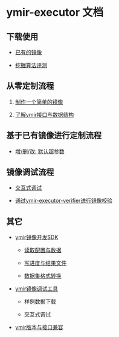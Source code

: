 # ymir-executor 文档

## 下载使用

- [已有的镜像](./official-docker-image.md)

- [挖掘算法评测](./mining-images-overview.md)

## 从零定制流程

1. [制作一个简单的镜像](../det-demo-tmi/README.md)

2. [了解ymir接口与数据结构](./ymir-dataset-zh-CN.md)

## 基于已有镜像进行定制流程

- [增/删/改: 默认超参数](./hyper-parameter.md)

## 镜像调试流程

- [交互式调试](./docker-image-debug.md)

- [通过ymir-executor-verifier进行镜像校验](https://github.com/modelai/ymir-executor-verifier)

## 其它

- [ymir镜像开发SDK](https://github.com/modelai/ymir-executor-sdk)

    - [读取配置与数据](https://github.com/modelai/ymir-executor-sdk/blob/master/docs/read.md)

    - [写进度与结果文件](https://github.com/modelai/ymir-executor-sdk/blob/master/docs/write.md)

    - [数据集格式转换](https://github.com/modelai/ymir-executor-sdk/blob/master/docs/dataset_convert.md)

- [ymir镜像调试工具](https://github.com/modelai/ymir-executor-verifier)

    - 样例数据下载

    - 交互式调试

- [ymir版本与接口兼容](./ymir-executor-version.md)
